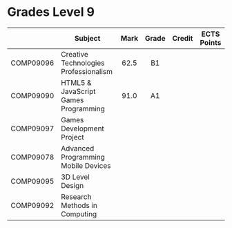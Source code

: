 # Grades Level 9

| | Subject | Mark | Grade | Credit | ECTS Points |
| :--: | --- | :--: | :--: | :--: | :--: |
| COMP09096 | Creative Technologies Professionalism | 62.5 | B1 |  |  |
| COMP09090 | HTML5 & JavaScript Games Programming | 91.0 | A1 |  |  |
| COMP09097 | Games Development Project |  |  |  |  |
| COMP09078 | Advanced Programming Mobile Devices |  |  |  |  |
| COMP09095  | 3D Level Design |  |  |  |  |
| COMP09092 | Research Methods in Computing |  |  |  |  |